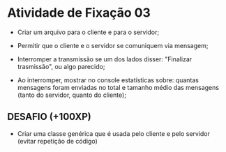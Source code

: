 # Atividade de Fixação 03

- Criar um arquivo para o cliente e para o servidor;

- Permitir que o cliente e o servidor se comuniquem via mensagem;

- Interromper a transmissão se um dos lados disser: "Finalizar trasmissão", ou algo parecido;

- Ao interromper, mostrar no console estatísticas sobre: quantas mensagens foram enviadas no total e tamanho médio das mensagens (tanto do servidor, quanto do cliente);

## DESAFIO (+100XP)

- Criar uma classe genérica que é usada pelo cliente e pelo servidor (evitar repetição de código)
